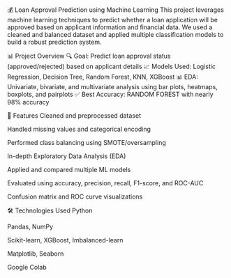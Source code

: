 

💰 Loan Approval Prediction using Machine Learning
This project leverages machine learning techniques to predict whether a loan application will be approved based on applicant information and financial data.
We used a cleaned and balanced dataset and applied multiple classification models to build a robust prediction system.

📊 Project Overview
🔍 Goal: Predict loan approval status (approved/rejected) based on applicant details
📈 Models Used: Logistic Regression, Decision Tree, Random Forest, KNN, XGBoost
📊 EDA: Univariate, bivariate, and multivariate analysis using bar plots, heatmaps, boxplots, and pairplots
✅ Best Accuracy: RANDOM FOREST with nearly 98% accuracy

🧠 Features
Cleaned and preprocessed dataset

Handled missing values and categorical encoding

Performed class balancing using SMOTE/oversampling

In-depth Exploratory Data Analysis (EDA)

Applied and compared multiple ML models

Evaluated using accuracy, precision, recall, F1-score, and ROC-AUC

Confusion matrix and ROC curve visualizations

🛠️ Technologies Used
Python

Pandas, NumPy

Scikit-learn, XGBoost, Imbalanced-learn

Matplotlib, Seaborn

Google Colab

